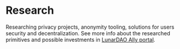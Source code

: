 # Research
Researching privacy projects, anonymity tooling, solutions for users security and decentralization. See more info about the researched primitives and possible investments in [LunarDAO Ally portal](https://github.com/lunardao/research/ally_portal).
